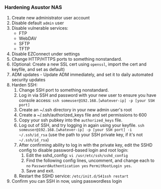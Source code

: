 
### Hardening Asustor NAS

1. Create new administrator user account
2. Disable default `admin` user
3. Disable vulnerable services:
	- FTP
	- WebDAV
	- SFTP
	- TFTP
4. Disable EZConnect under settings
5. Change HTTP/HTTPS ports to something nonstandard.
6. (Optional: Create a new SSL cert using `openssl`, import the cert and keyfile, and set as default)
7. ADM updates - Update ADM immediately, and set it to daily automated security updates
8. Harden SSH:
	1. Change SSH port to something nonstandard.
	2. Log in via SSH and password with your new user to ensure you have console access:
	   `ssh someuser@192.168.[whatever-ip] -p [your SSH port]` 
	2. Create an ~/.ssh directory in your new admin user's root
	3. Create a ~/.ssh/authorized_keys file and set permissions to 600
	4. Copy your ssh pubkey into the `authorized_keys` file.
	5. Log out of SSH, and try logging in again using your keyfile.
	   `ssh someuser@192.168.[whatever-ip] -p [your SSH port] -i ~/.ssh/id_rsa`  (use the path to your SSH private key, if it's not `~/.ssh/id_rsa`)
	6. After confirming ability to log in with the private key, edit the SSHD config to disable password-based login and root login:
		1. Edit the sshd_config: `vi /usr/etc/ssh/sshd_config`
		2. Find the following config lines, uncomment, and change each to `no`
		   `PasswordAuthentication yes`
		   `PermitRootLogin yes`.
		 3. Save and exit.
	7. Restart the SSHD service: `/etc/init.d/S41ssh restart`
9.  Confirm you can SSH in now, using passwordless login
